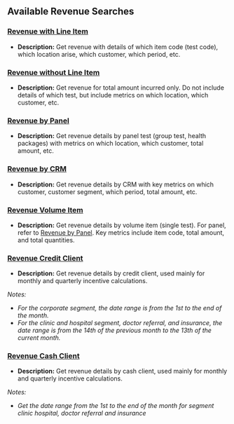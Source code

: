 ## Available Revenue Searches

### [Revenue with Line Item](https://5574610.app.netsuite.com/app/common/search/searchresults.nl?searchid=1737&whence=)
- **Description:** Get revenue with details of which item code (test code), which location arise, which customer, which period, etc.

### [Revenue without Line Item](https://5574610.app.netsuite.com/app/common/search/searchresults.nl?searchid=1629&whence=)
- **Description:** Get revenue for total amount incurred only. Do not include details of which test, but include metrics on which location, which customer, etc.

### [Revenue by Panel](https://5574610.app.netsuite.com/app/common/search/searchresults.nl?searchid=2188&whence=)
- **Description:** Get revenue details by panel test (group test, health packages) with metrics on which location, which customer, total amount, etc.

### [Revenue by CRM](https://5574610.app.netsuite.com/app/common/search/searchresults.nl?searchid=2560&whence=)
- **Description:** Get revenue details by CRM with key metrics on which customer, customer segment, which period, total amount, etc.

### [Revenue Volume Item](https://5574610.app.netsuite.com/app/common/search/searchresults.nl?searchid=2741&whence=)
- **Description:** Get revenue details by volume item (single test). For panel, refer to [Revenue by Panel](https://5574610.app.netsuite.com/app/common/search/searchresults.nl?searchid=2188&whence=). Key metrics include item code, total amount, and total quantities.

### [Revenue Credit Client](https://5574610.app.netsuite.com/app/common/search/searchresults.nl?searchid=2331&whence=)
- **Description:** Get revenue details by credit client, used mainly for monthly and quarterly incentive calculations.

*Notes:*
- *For the corporate segment, the date range is from the 1st to the end of the month.*
- *For the clinic and hospital segment, doctor referral, and insurance, the date range is from the 14th of the previous month to the 13th of the current month.*


### [Revenue Cash Client](https://github.com/nt2311-vn/LabGroup_Netsuite/tree/main/Searches/Revenue)
- **Description:** Get revenue details by cash client, used mainly for monthly and quarterly incentive calculations.

*Notes:*
- *Get the date range from the 1st to the end of the month for segment clinic hospital, doctor referral and insurance*
